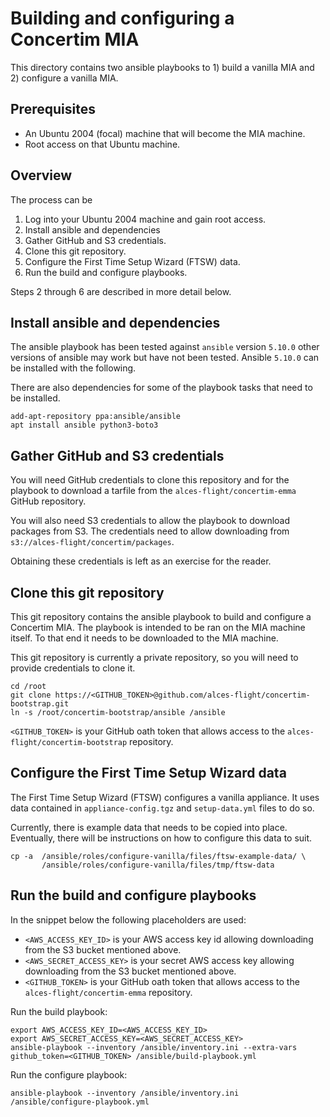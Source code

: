 # Building and configuring a Concertim MIA

This directory contains two ansible playbooks to 1) build a vanilla MIA and 2)
configure a vanilla MIA.

## Prerequisites

* An Ubuntu 2004 (focal) machine that will become the MIA machine.
* Root access on that Ubuntu machine.

## Overview

The process can be 

1. Log into your Ubuntu 2004 machine and gain root access.
2. Install ansible and dependencies
3. Gather GitHub and S3 credentials.
4. Clone this git repository.
5. Configure the First Time Setup Wizard (FTSW) data.
6. Run the build and configure playbooks.

Steps 2 through 6 are described in more detail below.

## Install ansible and dependencies

The ansible playbook has been tested against `ansible` version `5.10.0` other
versions of ansible may work but have not been tested.  Ansible `5.10.0` can
be installed with the following.

There are also dependencies for some of the playbook tasks that need to be
installed.

```
add-apt-repository ppa:ansible/ansible
apt install ansible python3-boto3
```


## Gather GitHub and S3 credentials

You will need GitHub credentials to clone this repository and for the playbook
to download a tarfile from the `alces-flight/concertim-emma` GitHub
repository.

You will also need S3 credentials to allow the playbook to download packages
from S3.  The credentials need to allow downloading from
`s3://alces-flight/concertim/packages`.

Obtaining these credentials is left as an exercise for the reader.


## Clone this git repository

This git repository contains the ansible playbook to build and configure a
Concertim MIA.  The playbook is intended to be ran on the MIA machine itself.
To that end it needs to be downloaded to the MIA machine.

This git repository is currently a private repository, so you will need to
provide credentials to clone it.

```
cd /root
git clone https://<GITHUB_TOKEN>@github.com/alces-flight/concertim-bootstrap.git
ln -s /root/concertim-bootstrap/ansible /ansible
```

`<GITHUB_TOKEN>` is your GitHub oath token that allows access to the
`alces-flight/concertim-bootstrap` repository.


## Configure the First Time Setup Wizard data

The First Time Setup Wizard (FTSW) configures a vanilla appliance.  It uses
data contained in `appliance-config.tgz` and `setup-data.yml` files to do so.

Currently, there is example data that needs to be copied into place.
Eventually, there will be instructions on how to configure this data to suit.

```
cp -a  /ansible/roles/configure-vanilla/files/ftsw-example-data/ \
       /ansible/roles/configure-vanilla/files/tmp/ftsw-data
```


## Run the build and configure playbooks

In the snippet below the following placeholders are used:

* `<AWS_ACCESS_KEY_ID>` is your AWS access key id allowing downloading from
  the S3 bucket mentioned above.
* `<AWS_SECRET_ACCESS_KEY>` is your secret AWS access key allowing downloading
  from the S3 bucket mentioned above.
* `<GITHUB_TOKEN>` is your GitHub oath token that allows access to the
  `alces-flight/concertim-emma` repository.

Run the build playbook:

```
export AWS_ACCESS_KEY_ID=<AWS_ACCESS_KEY_ID>
export AWS_SECRET_ACCESS_KEY=<AWS_SECRET_ACCESS_KEY>
ansible-playbook --inventory /ansible/inventory.ini --extra-vars github_token=<GITHUB_TOKEN> /ansible/build-playbook.yml
```

Run the configure playbook:

```
ansible-playbook --inventory /ansible/inventory.ini /ansible/configure-playbook.yml
```
